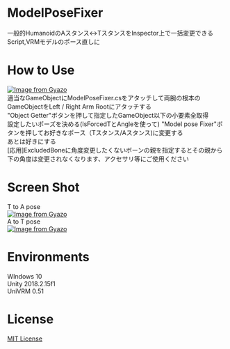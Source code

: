 # ModelPoseFixer  
一般的HumanoidのAスタンス&lt;->TスタンスをInspector上で一括変更できるScript,VRMモデルのポース直しに  
# How to Use  
[![Image from Gyazo](https://i.gyazo.com/f22c214f8645c41f3d75a7a4389a58c9.png)](https://gyazo.com/f22c214f8645c41f3d75a7a4389a58c9)  
適当なGameObjectにModelPoseFixer.csをアタッチして両腕の根本のGameObjectをLeft / Right Arm Rootにアタッチする  
"Object Getter"ボタンを押して指定したGameObject以下の小要素全取得  
設定したいポーズを決める(IsForcedTとAngleを使って)
"Model pose Fixer"ボタンを押してお好きなポース（Tスタンス/Aスタンス)に変更する  
あとは好きにする  
[応用]ExcludedBoneに角度変更したくないボーンの親を指定するとその親から下の角度は変更されなくなります、アクセサリ等にご使用ください  
# Screen Shot  
T to A pose  
[![Image from Gyazo](https://i.gyazo.com/dee83a4a063653beb2eaf4cb2e9afc41.gif)](https://gyazo.com/dee83a4a063653beb2eaf4cb2e9afc41)  
A to T pose  
[![Image from Gyazo](https://i.gyazo.com/98c5fef75285d121b4d14b92470996b9.gif)](https://gyazo.com/98c5fef75285d121b4d14b92470996b9)
# Environments  
WIndows 10  
Unity 2018.2.15f1  
UniVRM 0.51  
# License
[MIT License](https://github.com/yuzuka4573/ModelPoseFixer/blob/master/LICENSE)  
